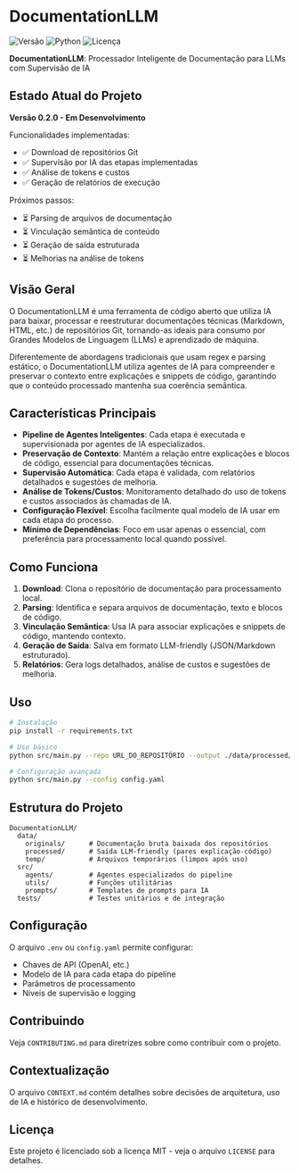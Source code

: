 # DocumentationLLM

![Versão](https://img.shields.io/badge/versão-0.2.0-blue)
![Python](https://img.shields.io/badge/python-3.8%2B-green)
![Licença](https://img.shields.io/badge/licença-MIT-orange)

**DocumentationLLM**: Processador Inteligente de Documentação para LLMs com Supervisão de IA

## Estado Atual do Projeto

**Versão 0.2.0 - Em Desenvolvimento**

Funcionalidades implementadas:
- ✅ Download de repositórios Git
- ✅ Supervisão por IA das etapas implementadas
- ✅ Análise de tokens e custos
- ✅ Geração de relatórios de execução

Próximos passos:
- ⏳ Parsing de arquivos de documentação
- ⏳ Vinculação semântica de conteúdo
- ⏳ Geração de saída estruturada
- ⏳ Melhorias na análise de tokens

## Visão Geral

O DocumentationLLM é uma ferramenta de código aberto que utiliza IA para baixar, processar e reestruturar documentações técnicas (Markdown, HTML, etc.) de repositórios Git, tornando-as ideais para consumo por Grandes Modelos de Linguagem (LLMs) e aprendizado de máquina. 

Diferentemente de abordagens tradicionais que usam regex e parsing estático, o DocumentationLLM utiliza agentes de IA para compreender e preservar o contexto entre explicações e snippets de código, garantindo que o conteúdo processado mantenha sua coerência semântica.

## Características Principais

- **Pipeline de Agentes Inteligentes**: Cada etapa é executada e supervisionada por agentes de IA especializados.
- **Preservação de Contexto**: Mantém a relação entre explicações e blocos de código, essencial para documentações técnicas.
- **Supervisão Automática**: Cada etapa é validada, com relatórios detalhados e sugestões de melhoria.
- **Análise de Tokens/Custos**: Monitoramento detalhado do uso de tokens e custos associados às chamadas de IA.
- **Configuração Flexível**: Escolha facilmente qual modelo de IA usar em cada etapa do processo.
- **Mínimo de Dependências**: Foco em usar apenas o essencial, com preferência para processamento local quando possível.

## Como Funciona

1. **Download**: Clona o repositório de documentação para processamento local.
2. **Parsing**: Identifica e separa arquivos de documentação, texto e blocos de código.
3. **Vinculação Semântica**: Usa IA para associar explicações e snippets de código, mantendo contexto.
4. **Geração de Saída**: Salva em formato LLM-friendly (JSON/Markdown estruturado).
5. **Relatórios**: Gera logs detalhados, análise de custos e sugestões de melhoria.

## Uso

```bash
# Instalação
pip install -r requirements.txt

# Uso básico
python src/main.py --repo URL_DO_REPOSITÓRIO --output ./data/processed/

# Configuração avançada
python src/main.py --config config.yaml
```

## Estrutura do Projeto

```
DocumentationLLM/
  data/
    originals/      # Documentação bruta baixada dos repositórios
    processed/      # Saída LLM-friendly (pares explicação-código)
    temp/           # Arquivos temporários (limpos após uso)
  src/
    agents/         # Agentes especializados do pipeline
    utils/          # Funções utilitárias
    prompts/        # Templates de prompts para IA
  tests/            # Testes unitários e de integração
```

## Configuração

O arquivo `.env` ou `config.yaml` permite configurar:

- Chaves de API (OpenAI, etc.)
- Modelo de IA para cada etapa do pipeline
- Parâmetros de processamento
- Níveis de supervisão e logging

## Contribuindo

Veja `CONTRIBUTING.md` para diretrizes sobre como contribuir com o projeto.

## Contextualização

O arquivo `CONTEXT.md` contém detalhes sobre decisões de arquitetura, uso de IA e histórico de desenvolvimento.

## Licença

Este projeto é licenciado sob a licença MIT - veja o arquivo `LICENSE` para detalhes.
